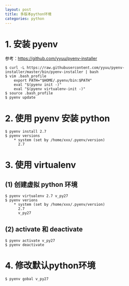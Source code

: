```yaml
---
layout: post
title: 多版本python环境
categories: python
---
```


<!--more-->

# 1. 安装 pyenv

参考：https://github.com/yyuu/pyenv-installer

    $ curl -L https://raw.githubusercontent.com/yyuu/pyenv-installer/master/bin/pyenv-installer | bash
    $ vim .bash_profile
        export PATH="$HOME/.pyenv/bin:$PATH"
        eval "$(pyenv init -)"
        eval "$(pyenv virtualenv-init -)"
    $ source .bash_profile
    $ pyenv update

# 2. 使用 pyenv 安装 python

    $ pyenv install 2.7
    $ pyenv versions
        * system (set by /home/xxx/.pyenv/version)
          2.7

# 3. 使用 virtualenv

## (1) 创建虚拟 python 环境

    $ pyenv virtualenv 2.7 v_py27
    $ pyenv verions
        * system (set by /home/xxx/.pyenv/version)
          2.7
          v_py27


## (2) activate 和 deactivate

    $ pyenv activate v_py27
    $ pyenv deactivate

# 4. 修改默认python环境

    $ pyenv gobal v_py27

